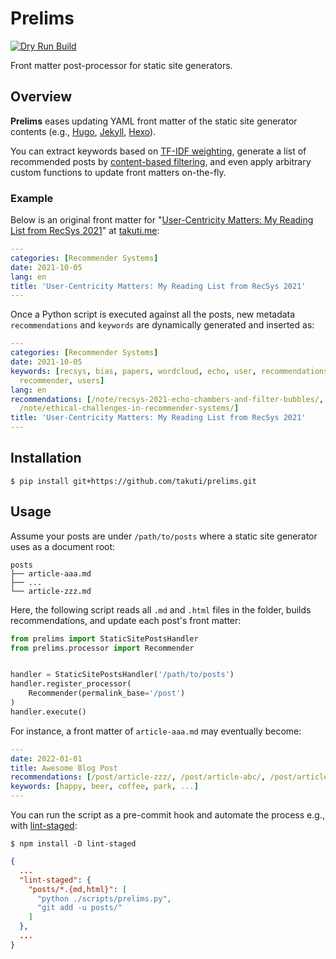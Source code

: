 Prelims
===

[![Dry Run Build](https://github.com/takuti/prelims/actions/workflows/dryrun.yml/badge.svg)](https://github.com/takuti/prelims/actions/workflows/dryrun.yml)

Front matter post-processor for static site generators.

## Overview

**Prelims** eases updating YAML front matter of the static site generator contents (e.g., [Hugo](https://gohugo.io/content-management/front-matter/), [Jekyll](https://jekyllrb.com/docs/front-matter/), [Hexo](https://hexo.io/docs/front-matter.html)).

You can extract keywords based on [TF-IDF weighting](https://en.wikipedia.org/wiki/Tf%E2%80%93idf), generate a list of recommended posts by [content-based filtering](https://en.wikipedia.org/wiki/Recommender_system#Content-based_filtering), and even apply arbitrary custom functions to update front matters on-the-fly.

### Example

Below is an original front matter for "[User-Centricity Matters: My Reading List from RecSys 2021](https://takuti.me/note/recsys-2021/)" at [takuti.me](https://takuti.me/):

```yaml
---
categories: [Recommender Systems]
date: 2021-10-05
lang: en
title: 'User-Centricity Matters: My Reading List from RecSys 2021'
---
```

Once a Python script is executed against all the posts, new metadata `recommendations` and `keywords` are dynamically generated and inserted as:

```yaml
---
categories: [Recommender Systems]
date: 2021-10-05
keywords: [recsys, bias, papers, wordcloud, echo, user, recommendations, metrics,
  recommender, users]
lang: en
recommendations: [/note/recsys-2021-echo-chambers-and-filter-bubbles/, /note/recsys-wordcloud/,
  /note/ethical-challenges-in-recommender-systems/]
title: 'User-Centricity Matters: My Reading List from RecSys 2021'
---
```

## Installation

```
$ pip install git+https://github.com/takuti/prelims.git
```

## Usage

Assume your posts are under `/path/to/posts` where a static site generator uses as a document root:

```
posts
├── article-aaa.md
├── ...
└── article-zzz.md
```

Here, the following script reads all `.md` and `.html` files in the folder, builds recommendations, and update each post's front matter:

```py
from prelims import StaticSitePostsHandler
from prelims.processor import Recommender


handler = StaticSitePostsHandler('/path/to/posts')
handler.register_processor(
	Recommender(permalink_base='/post')
)
handler.execute()
```

For instance, a front matter of `article-aaa.md` may eventually become:

```yaml
---
date: 2022-01-01
title: Awesome Blog Post
recommendations: [/post/article-zzz/, /post/article-abc/, /post/article-xyz/]
keywords: [happy, beer, coffee, park, ...]
---
```

You can run the script as a pre-commit hook and automate the process e.g., with [lint-staged](https://github.com/okonet/lint-staged):

```
$ npm install -D lint-staged
```

```json
{
  ...
  "lint-staged": {
    "posts/*.{md,html}": [
      "python ./scripts/prelims.py",
      "git add -u posts/"
    ]
  },
  ...
}
```
